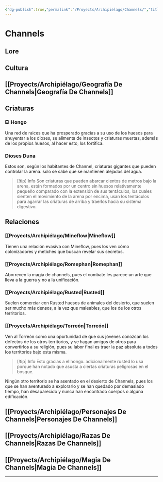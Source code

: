 ```yaml
---
{"dg-publish":true,"permalink":"/Proyects/Archipiélago/Channels/","title":"Channels","tags":["Contexto/Drawingattack"],"created":"2023-03-21T13:19:35.909-05:00","updated":"2023-10-24T10:56:37.509-05:00"}
---
```



# Channels

## Lore

## Cultura


## [[Proyects/Archipiélago/Geografía De Channels\|Geografía De Channels]]

## Criaturas

### El Hongo

Una red de raices que ha prosperado gracias a su uso de los huesos para ahuyentar a los dioses, se alimenta de insectos y criaturas muertas, además de los propios huesos, al hacer esto, los fortifica.

### Dioses Duna

Estos son, según los habitantes de Channel, criaturas gigantes que pueden controlar la arena. solo se sabe que se mantienen alejados del agua.

 > [!tip] Info
 > Son criaturas que pueden abarcar cientos de metros bajo la arena, están formados por un centro sin huesos relativamente pequeño comparado con la extensión de sus tentáculos, los cuales sienten el movimiento de la arena por encima, usan los tentáculos para agarrar las criaturas de arriba y traerlos hacia su sistema digestivo.

## Relaciones

### [[Proyects/Archipiélago/Mineflow\|Mineflow]]

Tienen una relación evasiva con Mineflow, pues los ven cómo colonizadores y metiches que buscan revelar sus secretos.

### [[Proyects/Archipiélago/Romephan\|Romephan]]

Aborrecen la magia de channels, pues el combate les parece un arte que lleva a la guerra y no a la unificación.

### [[Proyects/Archipiélago/Rusted\|Rusted]]

Suelen comerciar con Rusted huesos de animales del desierto, que suelen ser mucho más densos, a la vez que maleables, que los de los otros territorios.

### [[Proyects/Archipiélago/Torreón\|Torreón]]

Ven al Torreón como una oportunidad de que sus jóvenes conozcan los defectos de los otros territorios, y se hagan amigos de otros para convertirlos a su religión, pues su labor final es traer la paz absoluta a todos los territorios bajo esta misma.

 > [!tip] Info
 > Esto gracias a el hongo. adicionalmente rusted lo usa porque han notado que asusta a ciertas criaturas peligrosas en el bosque.

Ningún otro territorio se ha asentado en el desierto de Channels, pues los que se han aventurado a explorarlo y se han quedado por demasiado tiempo, han desaparecido y nunca han encontrado cuerpos o alguna edificación.

## [[Proyects/Archipiélago/Personajes De Channels\|Personajes De Channels]]

## [[Proyects/Archipiélago/Razas De Channels\|Razas De Channels]]

## [[Proyects/Archipiélago/Magia De Channels\|Magia De Channels]]

---
